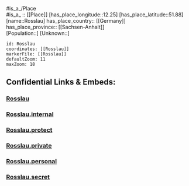 ﻿---
location: [51.88,12.25] 
mapzoom: [7,12] 
mapmarker: city 
type: City
tags:
- geo/City


SpocWebEntityId: 33814
isDeleted: false
confidential: public

---
#is_a_/Place  
#is_a_ :: [[Place]] 
[has_place_longitude::12.25] 
[has_place_latitude::51.88] 
[name::Rosslau] 
has_place_country:: [[Germany]]  
has_place_province:: [[Sachsen-Anhalt]]  
[Population::] 
[Unknown::] 


```leaflet
id: Rosslau
coordinates: [[Rosslau]] 
markerFile: [[Rosslau]] 
defaultZoom: 11 
maxZoom: 18
```


## Confidential Links & Embeds: 

### [Rosslau](/_public/Earth/Continent/Europe/Europe~Central/Germany/Germany~East/Sachsen-Anhalt/counties~SA/Dessau-Roßlau/City/Rosslau.md) 

### [Rosslau.internal](/_internal/Earth/Continent/Europe/Europe~Central/Germany/Germany~East/Sachsen-Anhalt/counties~SA/Dessau-Roßlau/City/Rosslau.internal.md) 

### [Rosslau.protect](/_protect/Earth/Continent/Europe/Europe~Central/Germany/Germany~East/Sachsen-Anhalt/counties~SA/Dessau-Roßlau/City/Rosslau.protect.md) 

### [Rosslau.private](/_private/Earth/Continent/Europe/Europe~Central/Germany/Germany~East/Sachsen-Anhalt/counties~SA/Dessau-Roßlau/City/Rosslau.private.md) 

### [Rosslau.personal](/_personal/Earth/Continent/Europe/Europe~Central/Germany/Germany~East/Sachsen-Anhalt/counties~SA/Dessau-Roßlau/City/Rosslau.personal.md) 

### [Rosslau.secret](/_secret/Earth/Continent/Europe/Europe~Central/Germany/Germany~East/Sachsen-Anhalt/counties~SA/Dessau-Roßlau/City/Rosslau.secret.md) 
